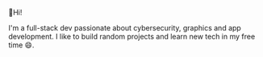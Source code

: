 👋Hi!

I'm a full-stack dev passionate about cybersecurity, graphics and app development. I like to build random projects and learn new tech in my free time 😄.
